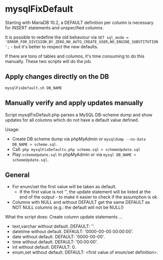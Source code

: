 # mysqlFixDefault
Starting with MariaDB 10.2, a DEFAULT definition per column is necessary for INSERT statements and unspecified columns. 

It is possible to redefine the old behaviour via `SET sql_mode = 'ERROR_FOR_DIVISION_BY_ZERO,NO_AUTO_CREATE_USER,NO_ENGINE_SUBSTITUTION';` - but it's better to respect the new defaults.

If there are tons of tables and columns, it's time consuming to do this manually. These two scripts will do the job.

## Apply changes directly on the DB

`mysqlFixDefault.sh DB_NAME`

## Manually verify and apply updates manually

Script mysqlFixDefault.php parses a MySQL DB-scheme dump and show updates for all columns which do not have a default value defined.

Usage:

- Create DB scheme dump via phpMyAdmin or `mysqldump --no-data DB_NAME > scheme.sql`.
- Call: `php mysqlFixDefaults.php scheme.sql > schemeUpdate.sql`
- Play `schemeUpdate.sql` in phpMyAdmin or via `mysql DB_NAME < schemeUpdate.sql`.

## General

- For enum/set the first value will be taken as default. 
  - If the first value is not '', the update statement will be listed at the end of the output - to make it easier to check if the assumption is ok.
- Columns with NULL and without DEFAULT get the same DEFAULT as NOT NULL columns (e.g.: the default will not be NULL!)

What the script does: Create column update statements ...

- text,varchar without default. DEFAULT: ''.
- datetime without default. DEFAULT: '0000-00-00 00:00:00'.
- date without default. DEFAULT: '0000-00-00'.
- time without default. DEFAULT: '00:00:00'.
- int without default. DEFAULT: 0.
- enum,set without default. DEFAULT: <first value of enum/set definition>.

